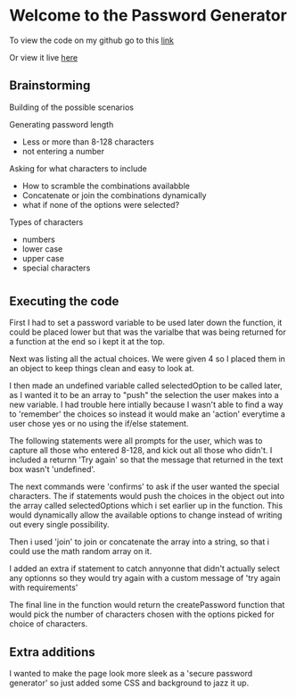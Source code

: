 # Welcome to the Password Generator


To view the code on my github go to this [ link ](https://github.com/Key16/Unit-3-Assignment-PW-generator )

Or view it live [ here ](https://key16.github.io/Unit-3-Assignment-PW-generator/ )


## Brainstorming

Building of the possible scenarios

Generating password length
- Less or more than 8-128 characters
- not entering a number

Asking for what characters to include
- How to scramble the combinations availabble
- Concatenate or join the combinations dynamically
- what if none of the options were selected?

Types of characters
- numbers
- lower case
- upper case
- special characters

#

## Executing the code

First I had to set a password variable to be used later down the function, it could be placed lower but that was the varialbe that was being returned for a function at the end so i kept it at the top. 

Next was listing all the actual choices. We were given 4 so I placed them in an object to keep things clean and easy to look at.

I then made an undefined variable called selectedOption to be called later, as I wanted it to be an array to "push" the selection the user makes into a new variable. I had trouble here intially because I wasn't able to find a way to 'remember' the choices so instead it would make an 'action' everytime a user chose yes or no using the if/else statement.

The following statements were all prompts for the user, which was to capture all those who entered 8-128, and kick out all those who didn't. I included a returnn 'Try again' so that the message that returned in the text box wasn't 'undefined'.

The next commands were 'confirms' to ask if the user wanted the special characters. The if statements would push the choices in the object out into the array called selectedOptions which i set earlier up in the function. This would dynamically allow the available options to change instead of writing out every single possibility. 

Then i used 'join' to join or concatenate the array into a string, so that i could use the math random array on it. 

I added an extra if statement to catch annyonne that didn't actually select any optionns so they would try again with a custom message of 'try again with requirements'

The final line in the function would return the createPassword function that would pick the number of characters chosen with the options picked for choice of characters.


## Extra additions

I wanted to make the page look more sleek as a 'secure password generator' so just added some CSS and background to jazz it up. 

